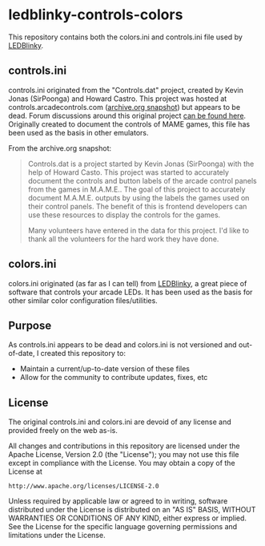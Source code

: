 # ledblinky-controls-colors

This repository contains both the colors.ini and controls.ini file used by [LEDBlinky](https://www.ledblinky.net).

## controls.ini
controls.ini originated from the "Controls.dat" project, created by Kevin Jonas (SirPoonga) and Howard Castro. This project was hosted at controls.arcadecontrols.com ([archive.org snapshot](http://web.archive.org/web/20150908135203/http://controls.arcadecontrols.com/)) but appears to be dead. Forum discussions around this original project [can be found here](http://forum.arcadecontrols.com/index.php?board=45.0). Originally created to document the controls of MAME games, this file has been used as the basis in other emulators.

From the archive.org snapshot:

> Controls.dat is a project started by Kevin Jonas (SirPoonga) with the help of Howard Casto. This project was started to accurately document the controls and button labels of the arcade control panels from the games in M.A.M.E.. The goal of this project to accurately document M.A.M.E. outputs by using the labels the games used on their control panels. The benefit of this is frontend developers can use these resources to display the controls for the games.
>
> Many volunteers have entered in the data for this project. I'd like to thank all the volunteers for the hard work they have done.

## colors.ini

colors.ini originated (as far as I can tell) from [LEDBlinky]((https://www.ledblinky.net)), a great piece of software that controls your arcade LEDs. It has been used as the basis for other similar color configuration files/utilities.

## Purpose

As controls.ini appears to be dead and colors.ini is not versioned and out-of-date, I created this repository to:

- Maintain a current/up-to-date version of these files
- Allow for the community to contribute updates, fixes, etc

## License

The original controls.ini and colors.ini are devoid of any license and provided freely on the web as-is.

All changes and contributions in this repository are licensed under the Apache License, Version 2.0 (the "License"); you may not use this file except in compliance with the License. You may obtain a copy of the License at

    http://www.apache.org/licenses/LICENSE-2.0

Unless required by applicable law or agreed to in writing, software distributed under the License is distributed on an "AS IS" BASIS, WITHOUT WARRANTIES OR CONDITIONS OF ANY KIND, either express or implied. See the License for the specific language governing permissions and limitations under the License.
